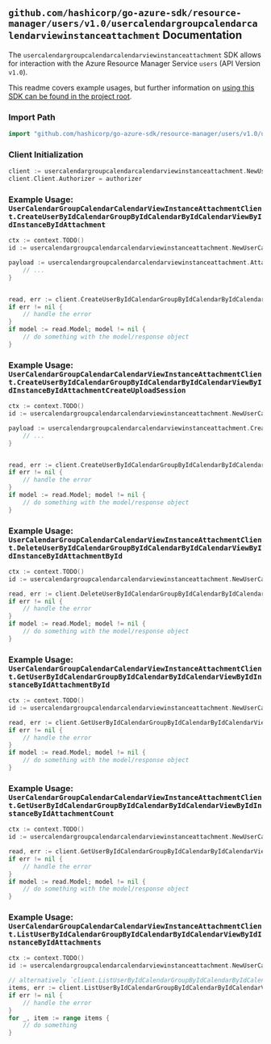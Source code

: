
## `github.com/hashicorp/go-azure-sdk/resource-manager/users/v1.0/usercalendargroupcalendarcalendarviewinstanceattachment` Documentation

The `usercalendargroupcalendarcalendarviewinstanceattachment` SDK allows for interaction with the Azure Resource Manager Service `users` (API Version `v1.0`).

This readme covers example usages, but further information on [using this SDK can be found in the project root](https://github.com/hashicorp/go-azure-sdk/tree/main/docs).

### Import Path

```go
import "github.com/hashicorp/go-azure-sdk/resource-manager/users/v1.0/usercalendargroupcalendarcalendarviewinstanceattachment"
```


### Client Initialization

```go
client := usercalendargroupcalendarcalendarviewinstanceattachment.NewUserCalendarGroupCalendarCalendarViewInstanceAttachmentClientWithBaseURI("https://management.azure.com")
client.Client.Authorizer = authorizer
```


### Example Usage: `UserCalendarGroupCalendarCalendarViewInstanceAttachmentClient.CreateUserByIdCalendarGroupByIdCalendarByIdCalendarViewByIdInstanceByIdAttachment`

```go
ctx := context.TODO()
id := usercalendargroupcalendarcalendarviewinstanceattachment.NewUserCalendarGroupCalendarCalendarViewInstanceID("userIdValue", "calendarGroupIdValue", "calendarIdValue", "eventIdValue", "eventId1Value")

payload := usercalendargroupcalendarcalendarviewinstanceattachment.Attachment{
	// ...
}


read, err := client.CreateUserByIdCalendarGroupByIdCalendarByIdCalendarViewByIdInstanceByIdAttachment(ctx, id, payload)
if err != nil {
	// handle the error
}
if model := read.Model; model != nil {
	// do something with the model/response object
}
```


### Example Usage: `UserCalendarGroupCalendarCalendarViewInstanceAttachmentClient.CreateUserByIdCalendarGroupByIdCalendarByIdCalendarViewByIdInstanceByIdAttachmentCreateUploadSession`

```go
ctx := context.TODO()
id := usercalendargroupcalendarcalendarviewinstanceattachment.NewUserCalendarGroupCalendarCalendarViewInstanceID("userIdValue", "calendarGroupIdValue", "calendarIdValue", "eventIdValue", "eventId1Value")

payload := usercalendargroupcalendarcalendarviewinstanceattachment.CreateUserByIdCalendarGroupByIdCalendarByIdCalendarViewByIdInstanceByIdAttachmentCreateUploadSessionRequest{
	// ...
}


read, err := client.CreateUserByIdCalendarGroupByIdCalendarByIdCalendarViewByIdInstanceByIdAttachmentCreateUploadSession(ctx, id, payload)
if err != nil {
	// handle the error
}
if model := read.Model; model != nil {
	// do something with the model/response object
}
```


### Example Usage: `UserCalendarGroupCalendarCalendarViewInstanceAttachmentClient.DeleteUserByIdCalendarGroupByIdCalendarByIdCalendarViewByIdInstanceByIdAttachmentById`

```go
ctx := context.TODO()
id := usercalendargroupcalendarcalendarviewinstanceattachment.NewUserCalendarGroupCalendarCalendarViewInstanceAttachmentID("userIdValue", "calendarGroupIdValue", "calendarIdValue", "eventIdValue", "eventId1Value", "attachmentIdValue")

read, err := client.DeleteUserByIdCalendarGroupByIdCalendarByIdCalendarViewByIdInstanceByIdAttachmentById(ctx, id)
if err != nil {
	// handle the error
}
if model := read.Model; model != nil {
	// do something with the model/response object
}
```


### Example Usage: `UserCalendarGroupCalendarCalendarViewInstanceAttachmentClient.GetUserByIdCalendarGroupByIdCalendarByIdCalendarViewByIdInstanceByIdAttachmentById`

```go
ctx := context.TODO()
id := usercalendargroupcalendarcalendarviewinstanceattachment.NewUserCalendarGroupCalendarCalendarViewInstanceAttachmentID("userIdValue", "calendarGroupIdValue", "calendarIdValue", "eventIdValue", "eventId1Value", "attachmentIdValue")

read, err := client.GetUserByIdCalendarGroupByIdCalendarByIdCalendarViewByIdInstanceByIdAttachmentById(ctx, id)
if err != nil {
	// handle the error
}
if model := read.Model; model != nil {
	// do something with the model/response object
}
```


### Example Usage: `UserCalendarGroupCalendarCalendarViewInstanceAttachmentClient.GetUserByIdCalendarGroupByIdCalendarByIdCalendarViewByIdInstanceByIdAttachmentCount`

```go
ctx := context.TODO()
id := usercalendargroupcalendarcalendarviewinstanceattachment.NewUserCalendarGroupCalendarCalendarViewInstanceID("userIdValue", "calendarGroupIdValue", "calendarIdValue", "eventIdValue", "eventId1Value")

read, err := client.GetUserByIdCalendarGroupByIdCalendarByIdCalendarViewByIdInstanceByIdAttachmentCount(ctx, id)
if err != nil {
	// handle the error
}
if model := read.Model; model != nil {
	// do something with the model/response object
}
```


### Example Usage: `UserCalendarGroupCalendarCalendarViewInstanceAttachmentClient.ListUserByIdCalendarGroupByIdCalendarByIdCalendarViewByIdInstanceByIdAttachments`

```go
ctx := context.TODO()
id := usercalendargroupcalendarcalendarviewinstanceattachment.NewUserCalendarGroupCalendarCalendarViewInstanceID("userIdValue", "calendarGroupIdValue", "calendarIdValue", "eventIdValue", "eventId1Value")

// alternatively `client.ListUserByIdCalendarGroupByIdCalendarByIdCalendarViewByIdInstanceByIdAttachments(ctx, id)` can be used to do batched pagination
items, err := client.ListUserByIdCalendarGroupByIdCalendarByIdCalendarViewByIdInstanceByIdAttachmentsComplete(ctx, id)
if err != nil {
	// handle the error
}
for _, item := range items {
	// do something
}
```
